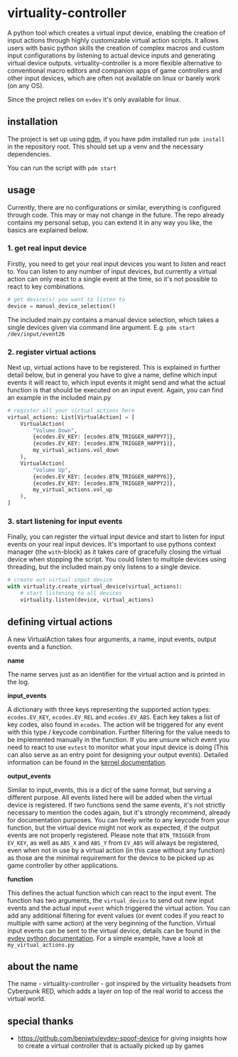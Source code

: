 # virtuality-controller

A python tool which creates a virtual input device, enabling the creation of input actions through highly customizable 
virtual action scripts. It allows users with basic python skills the creation of complex macros and custom input 
configurations by listening to actual device inputs and generating virtual device outputs. virtuality-controller is a
more flexible alternative to conventional macro editors and companion apps of game controllers and other input devices,
which are often not available on linux or barely work (on any OS).

Since the project relies on `evdev` it's only available for linux.


## installation

The project is set up using [pdm](https://pdm-project.org/), if you have pdm installed run `pdm install` in the
repository root. This should set up a venv and the necessary dependencies.

You can run the script with `pdm start`


## usage

Currently, there are no configurations or similar, everything is configured through code. This may or may not change in
the future. The repo already contains my personal setup, you can extend it in any way you like, the basics are explained
below.


### 1. get real input device

Firstly, you need to get your real input devices you want to listen and react to. You can listen to any number of input
devices, but currently a virtual action can only react to a single event at the time, so it's not possible to react to
key combinations.

```python
# get device(s) you want to listen to
device = manual_device_selection()
```

The included main.py contains a manual device selection, which takes a single devices given via command line argument.
E.g. `pdm start /dev/input/event26`


### 2. register virtual actions

Next up, virtual actions have to be registered. This is explained in further detail below, but in general you have to
give a name, define which input events it will react to, which input events it might send and what the actual function
is that should be executed on an input event. Again, you can find an example in the included main.py

```python
# register all your virtual actions here
virtual_actions: List[VirtualAction] = [
    VirtualAction(
        "Volume Down",
        {ecodes.EV_KEY: [ecodes.BTN_TRIGGER_HAPPY7]},
        {ecodes.EV_KEY: [ecodes.BTN_TRIGGER_HAPPY1]},
        my_virtual_actions.vol_down
    ),
    VirtualAction(
        "Volume Up",
        {ecodes.EV_KEY: [ecodes.BTN_TRIGGER_HAPPY6]},
        {ecodes.EV_KEY: [ecodes.BTN_TRIGGER_HAPPY2]},
        my_virtual_actions.vol_up
    ),
]
```


### 3. start listening for input events

Finally, you can register the virtual input device and start to listen for input events on your real input devices. It's
important to use pythons context manager (the `with`-block) as it takes care of gracefully closing the virtual device
when stopping the script. You could listen to multiple devices using threading, but the included main.py only listens to
a single device.

```python
# create out virtual input device
with virtuality.create_virtual_device(virtual_actions):
    # start listening to all devices
    virtuality.listen(device, virtual_actions)
```


## defining virtual actions

A new VirtualAction takes four arguments, a name, input events, output events and a function. 


**name**

The name serves just as an identifier for the virtual action and is printed in the log.


**input_events**

A dictionary with three keys representing the supported action types: `ecodes.EV_KEY`, `ecodes.EV_REL` and 
`ecodes.EV_ABS`. Each key takes a list of key codes, also found in `ecodes`. The action will be triggered for any event 
with this type / keycode combination. Further filtering for the value needs to be implemented manually in the function.
If you are unsure which event you need to react to use `evtest` to monitor what your input device is doing (This can
also serve as an entry point for designing your output events). Detailed information can be found in the [kernel 
documentation](https://www.kernel.org/doc/html/latest/input/event-codes.html).


**output_events**

Similar to input_events, this is a dict of the same format, but serving a different purpose. All events listed here will
be added when the virtual device is registered. If two functions send the same events, it's not strictly necessary to
mention the codes again, but it's strongly recommend, already for documentation purposes. You can freely write to any
keycode from your function, but the virtual device might not work as expected, if the output events are not properly
registered. Please note that `BTN_TRIGGER` from `EV_KEY`, as well as `ABS_X` and `ABS_Y` from `EV_ABS` will always be
registered, even when not in use by a virtual action (in this case without any function) as those are the minimal
requirement for the device to be picked up as game controller by other applications.


**function**

This defines the actual function which can react to the input event. The function has two arguments, the 
`virtual_device` to send out new input events and the actual input `event` which triggered the virtual action. You can
add any additional filtering for event values (or event codes if you react to multiple with same action) at the very 
beginning of the function. Virtual input events can be sent to the virtual device, details can be found in the [evdev
python documentation](https://python-evdev.readthedocs.io/en/latest/apidoc.html#evdev.uinput.UInput). For a simple
example, have a look at `my_virtual_actions.py`


## about the name

The name - virtuality-controller - got inspired by the virtuality headsets from Cyberpunk RED, which adds
a layer on top of the real world to access the virtual world.


## special thanks

 - https://github.com/beniwtv/evdev-spoof-device for giving insights how to create a virtual controller that is actually
picked up by games
